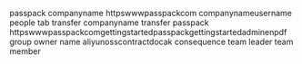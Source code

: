 passpack companyname httpswwwpasspackcom companynameusername people tab transfer companyname transfer passpack httpswwwpasspackcomgettingstartedpasspackgettingstartedadminenpdf group owner name aliyunosscontractdocak consequence team leader team member